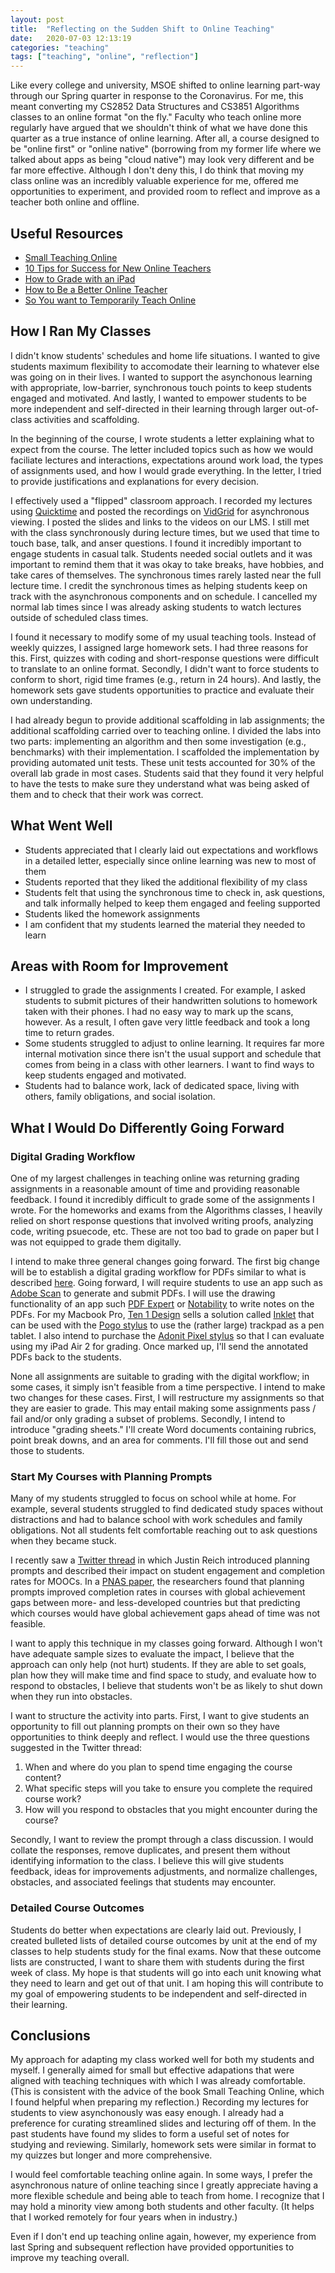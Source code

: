 ```yaml
---
layout: post
title:  "Reflecting on the Sudden Shift to Online Teaching"
date:   2020-07-03 12:13:19
categories: "teaching"
tags: ["teaching", "online", "reflection"]
---
```


Like every college and university, MSOE shifted to online learning part-way through our Spring quarter in response to the Coronavirus.  For me, this meant converting my CS2852 Data Structures and CS3851 Algorithms classes to an online format "on the fly."  Faculty who teach online more regularly have argued that we shouldn't think of what we have done this quarter as a true instance of online learning.  After all, a course designed to be "online first" or "online native" (borrowing from my former life where we talked about apps as being "cloud native") may look very different and be far more effective.  Although I don't deny this, I do think that moving my class online was an incredibly valuable experience for me, offered me opportunities to experiment, and provided room to reflect and improve as a teacher both online and offline.


## Useful Resources

* [Small Teaching Online](https://smile.amazon.com/Small-Teaching-Online-Applying-Learning/dp/1119619092/ref=sr_1_3?dchild=1&keywords=small+teaching+online&qid=1593806423&sr=8-3)
* [10 Tips for Success for New Online Teachers](https://www.rit.edu/academicaffairs/tls/10-tips-success-new-online-teachers)
* [How to Grade with an iPad](https://www.uleth.ca/teachingcentre/paperless-papers-how-grade-ipad)
* [How to Be a Better Online Teacher](https://www.chronicle.com/interactives/advice-online-teaching)
* [So You want to Temporarily Teach Online](https://www.insidehighered.com/advice/2020/03/11/practical-advice-instructors-faced-abrupt-move-online-teaching-opinion)

## How I Ran My Classes
I didn't know students' schedules and home life situations.  I wanted to give students maximum flexibility to accomodate their learning to whatever else was going on in their lives. I wanted to support the asynchonous learning with appropriate, low-barrier, synchronous touch points to keep students engaged and motivated. And lastly, I wanted to empower students to be more independent and self-directed in their learning through larger out-of-class activities and scaffolding.

In the beginning of the course, I wrote students a letter explaining what to expect from the course.  The letter included topics such as how we would faciliate lectures and interactions, expectations around work load, the types of assignments used, and how I would grade everything.  In the letter, I tried to provide justifications and explanations for every decision. 

I effectively used a "flipped" classroom approach.   I recorded my lectures using [Quicktime](https://support.apple.com/downloads/quicktime) and posted the recordings on [VidGrid](https://www.vidgrid.com/) for asynchronous viewing.  I posted the slides and links to the videos on our LMS. I still met with the class synchronously during lecture times, but we used that time to touch base, talk, and anser questions.  I found it incredibly important to engage students in casual talk.  Students needed social outlets and it was important to remind them that it was okay to take breaks, have hobbies, and take cares of themselves.  The synchronous times rarely lasted near the full lecture time.  I credit the synchronous times as helping students keep on track with the asynchronous components and on schedule.  I cancelled my normal lab times since I was already asking students to watch lectures outside of scheduled class times.

I found it necessary to modify some of my usual teaching tools.  Instead of weekly quizzes, I assigned large homework sets.  I had three reasons for this. First, quizzes with coding and short-response questions were difficult to translate to an online format.  Secondly, I didn't want to force students to conform to short, rigid time frames (e.g., return in 24 hours).  And lastly, the homework sets gave students opportunities to practice and evaluate their own understanding.

I had already begun to provide additional scaffolding in lab assignments; the additional scaffolding carried over to teaching online.  I divided the labs into two parts: implementing an algorithm and then some investigation (e.g., benchmarks) with their implementation.  I scaffolded the implementation by providing automated unit tests.  These unit tests accounted for 30% of the overall lab grade in most cases.  Students said that they found it very helpful to have the tests to make sure they understand what was being asked of them and to check that their work was correct.

## What Went Well

* Students appreciated that I clearly laid out expectations and workflows in a detailed letter, especially since online learning was new to most of them
* Students reported that they liked the additional flexibility of my class
* Students felt that using the synchronous time to check in, ask questions, and talk informally helped to keep them engaged and feeling supported
* Students liked the homework assignments
* I am confident that my students learned the material they needed to learn


## Areas with Room for Improvement

* I struggled to grade the assignments I created.  For example, I asked students to submit pictures of their handwritten solutions to homework taken with their phones.  I had no easy way to mark up the scans, however.  As a result, I often gave very little feedback and took a long time to return grades.
* Some students struggled to adjust to online learning.  It requires far more internal motivation since there isn't the usual support and schedule that comes from being in a class with other learners.  I want to find ways to keep students engaged and motivated.
* Students had to balance work, lack of dedicated space, living with others, family obligations, and social isolation.

## What I Would Do Differently Going Forward

### Digital Grading Workflow
One of my largest challenges in teaching online was returning grading assignments in a reasonable amount of time and providing reasonable feedback.  I found it incredibly difficult to grade some of the assignments I wrote.  For the homeworks and exams from the Algorithms classes, I heavily relied on short response questions that involved writing proofs, analyzing code, writing psuecode, etc.  These are not too bad to grade on paper but I was not equipped to grade them digitally.  

I intend to make three general changes going forward.  The first big change will be to establish a digital grading workflow for PDFs similar to what is described [here](https://www.uleth.ca/teachingcentre/paperless-papers-how-grade-ipad).  Going forward, I will require students to use an app such as [Adobe Scan](https://acrobat.adobe.com/us/en/mobile/scanner-app.html) to generate and submit PDFs.  I will use the drawing functionality of an app such [PDF Expert](https://pdfexpert.com/) or [Notability](https://www.gingerlabs.com/) to write notes on the PDFs.  For my Macbook Pro, [Ten 1 Design](https://tenonedesign.com/home.php) sells a solution called [Inklet](https://tenonedesign.com/inklet.php) that can be used with the [Pogo stylus](https://tenonedesign.com/pogo.php) to use the (rather large) trackpad as a pen tablet.  I also intend to purchase the [Adonit Pixel stylus](https://www.adonit.net/jot/pixel/) so that I can evaluate using my iPad Air 2 for grading.  Once marked up, I'll send the annotated PDFs back to the students.

None all assignments are suitable to grading with the digital workflow; in some cases, it simply isn't feasible from a time perspective. I intend to make two changes for these cases. First, I will restructure my assignments so that they are easier to grade.  This may entail making some assignments pass / fail and/or only grading a subset of problems.  Secondly, I intend to introduce "grading sheets."  I'll create Word documents containing rubrics, point break downs, and an area for comments.  I'll fill those out and send those to students.

### Start My Courses with Planning Prompts
Many of my students struggled to focus on school while at home.  For example, several students struggled to find dedicated study spaces without distractions and had to balance school with work schedules and family obligations.  Not all students felt comfortable reaching out to ask questions when they became stuck.

I recently saw a [Twitter thread](https://twitter.com/bjfr/status/1272705226512969728) in which Justin Reich introduced planning prompts and described their impact on student engagement and completion rates for MOOCs.  In a [PNAS paper](https://www.pnas.org/content/117/26/14900), the researchers found that planning prompts improved completion rates in courses with global achievement gaps between more- and less-developed countries but that predicting which courses would have global achievement gaps ahead of time was not feasible.

I want to apply this technique in my classes going forward.  Although I won't have adequate sample sizes to evaluate the impact, I believe that the approach can only help (not hurt) students.  If they are able to set goals, plan how they will make time and find space to study, and evaluate how to respond to obstacles, I believe that students won't be as likely to shut down when they run into obstacles.

I want to structure the activity into parts.  First, I want to give students an opportunity to fill out planning prompts on their own so they have opportunities to think deeply and reflect.  I would use the three questions suggested in the Twitter thread:

1. When and where do you plan to spend time engaging the course content?
1. What specific steps will you take to ensure you complete the required course work?
1. How will you respond to obstacles that you might encounter during the course?

Secondly, I want to review the prompt through a class discussion.  I would collate the responses, remove duplicates, and present them without identifying information to the class.  I believe this will give students feedback, ideas for improvements  adjustments, and normalize challenges, obstacles, and associated feelings that students may encounter.

### Detailed Course Outcomes
Students do better when expectations are clearly laid out.  Previously, I created bulleted lists of detailed course outcomes by unit at the end of my classes to help students study for the final exams.  Now that these outcome lists are constructed, I want to share them with students during the first week of class.  My hope is that students will go into each unit knowing what they need to learn and get out of that unit.  I am hoping this will contribute to my goal of empowering students to be independent and self-directed in their learning.

## Conclusions
My approach for adapting my class worked well for both my students and myself. I generally aimed for small but effective adapations that were aligned with teaching techniques with which I was already comfortable. (This is consistent with the advice of the book Small Teaching Online, which I found helpful when preparing my reflection.)  Recording my lectures for students to view asynchonously was easy enough.  I already had a preference for curating streamlined slides and lecturing off of them.  In the past students have found my slides to form a useful set of notes for studying and reviewing.  Similarly, homework sets were similar in format to my quizzes but longer and more comprehensive.

I would feel comfortable teaching online again.  In some ways, I prefer the asynchronous nature of online teaching since I greatly appreciate having a more flexible schedule and being able to teach from home.  I recognize that I may hold a minority view among both students and other faculty.  (It helps that I worked remotely for four years when in industry.)

Even if I don't end up teaching online again, however, my experience from last Spring and subsequent reflection have provided opportunities to improve my teaching overall.


